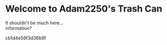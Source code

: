 # Welcome to Adam2250's Trash Can
It shouldn't be much here...<br>
information?<br>


cb1d4e56f3d36b9f

